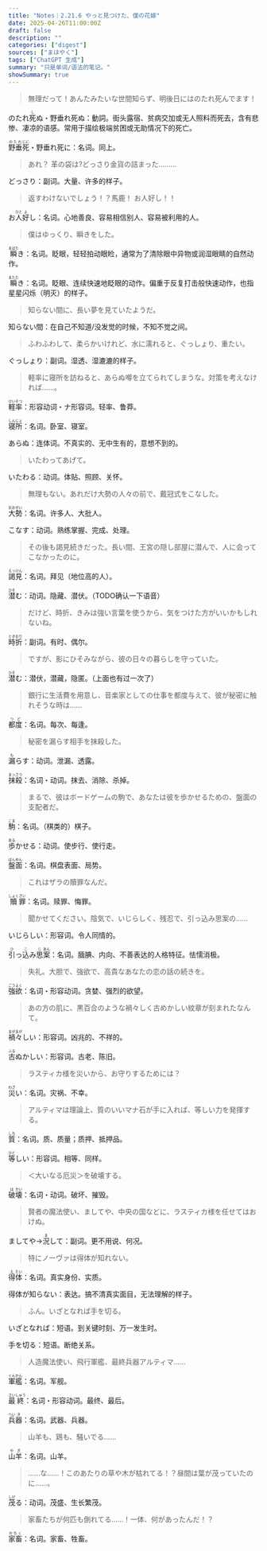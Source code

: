 ```yaml
---
title: "Notes｜2.21.6 やっと見つけた、僕の花嫁"
date: 2025-04-26T11:00:00Z
draft: false
description: ""
categories: ["digest"]
sources: ["まほやく"]
tags: ["ChatGPT 生成"]
summary: "只是单词/语法的笔记。"
showSummary: true
---
```


>無理だって！あんたみたいな世間知らず、明後日にはのたれ死んでます！

のたれ<ruby>死<rt>し</rt></ruby>ぬ・野垂れ死ぬ：動詞。街头露宿、贫病交加或无人照料而死去，含有悲惨、凄凉的语感。常用于描绘极端贫困或无助情况下的死亡。

<ruby>野垂<rt>のたれ</rt></ruby><ruby>死<rt>じに</rt></ruby>・野垂れ死に：名词。同上。

>あれ？ 革の袋は?どっさり金貨の詰まった………

どっさり：副词。大量、许多的样子。

>返すわけないでしょう！？馬鹿！ お人好し！！

お<ruby>人<rt>ひと</rt></ruby><ruby>好<rt>よ</rt></ruby>し：名词。心地善良、容易相信别人、容易被利用的人。

>僕はゆっくり、瞬きをした。

<ruby>瞬<rt>まばた</rt></ruby>き：名词。眨眼，轻轻拍动眼睑，通常为了清除眼中异物或润湿眼睛的自然动作。

<ruby>瞬<rt>またた</rt></ruby>き：名词。眨眼、连续快速地眨眼的动作。偏重于反复打击般快速动作，也指星星闪烁（明灭）的样子。

>知らない間に、長い夢を見ていたようだ。

知らない間：在自己不知道/没发觉的时候，不知不觉之间。

>ふわふわして、柔らかいけれど、水に濡れると、ぐっしょり、重たい。

ぐっしょり：副词。湿透、湿漉漉的样子。

>軽率に寝所を訪ねると、あらぬ噂を立てられてしまうな。対策を考えなければ……。

<ruby>軽<rt>けい</rt></ruby><ruby>率<rt>そつ</rt></ruby>：形容动词・ナ形容词。轻率、鲁莽。

<ruby>寝<rt>しん</rt></ruby><ruby>所<rt>じょ</rt></ruby>：名词。卧室、寝室。

あらぬ：连体词。不真实的、无中生有的，意想不到的。

>いたわってあげて。

いたわる：动词。体贴、照顾、关怀。

>無理もない。あれだけ大勢の人々の前で、戴冠式をこなした。

<ruby>大<rt>おお</rt></ruby><ruby>勢<rt>ぜい</rt></ruby>：名词。许多人、大批人。

こなす：动词。熟练掌握、完成、处理。

>その後も謁見続きだった。長い間、王宮の隠し部屋に潜んで、人に会ってこなかったのに。

<ruby>謁見<rt>えっけん</rt></ruby>：名词。拜见（地位高的人）。

<ruby>潜<rt>ひそ</rt></ruby>む：动词。隐藏、潜伏。（TODO确认一下语音）

>だけど、時折、きみは強い言葉を使うから、気をつけた方がいいかもしれないね。

<ruby>時<rt>とき</rt></ruby><ruby>折<rt>おり</rt></ruby>：副词。有时、偶尔。

>ですが、影にひそみながら、彼の日々の暮らしを守っていた。

<ruby>潜<rt>ひそ</rt>む</ruby>：潜伏，潜藏，隐匿。（上面也有过一次了）

>銀行に生活費を用意し、音楽家としての仕事を都度与えて、彼が秘密に触れそうな時は……

<ruby>都<rt>つ</rt></ruby><ruby>度<rt>ど</rt></ruby>：名词。每次、每逢。

>秘密を漏らす相手を抹殺した。

<ruby>漏<rt>も</rt></ruby>らす：动词。泄漏、透露。

<ruby>抹殺<rt>まっさつ</rt></ruby>：名词・动词。抹去、消除、杀掉。

>まるで、彼はボードゲームの駒で、あなたは彼を歩かせるための、盤面の支配者だ。

<ruby>駒<rt>こま</rt></ruby>：名词。（棋类的）棋子。

<ruby>歩<rt>ある</rt></ruby>かせる：动词。使步行、使行走。

<ruby>盤<rt>ばん</rt></ruby><ruby>面<rt>めん</rt></ruby>：名词。棋盘表面、局势。

>これはザラの贖罪なんだ。

<ruby>贖<rt>しょく</rt></ruby><ruby>罪<rt>ざい</rt></ruby>：名词。赎罪、悔罪。

>聞かせてください。陰気で、いじらしく、残忍で、引っ込み思案の……

いじらしい：形容词。令人同情的。

<ruby>引<rt>ひ</rt></ruby>っ<ruby>込<rt>こ</rt></ruby>み<ruby>思<rt>じ</rt></ruby><ruby>案<rt>あん</rt></ruby>：名词。腼腆、内向、不善表达的人格特征。怯懦消极。

>失礼。大胆で、強欲で、高貴なあなたの恋の話の続きを。

<ruby>強<rt>ごう</rt></ruby><ruby>欲<rt>よく</rt></ruby>：名词・形容动词。贪婪、强烈的欲望。

>あの方の肌に、黒百合のような禍々しく古めかしい紋章が刻まれたなんて。

<ruby>禍々<rt>まがまが</rt></ruby>しい：形容词。凶兆的、不祥的。

<ruby>古<rt>ふる</rt></ruby>ぬかしい：形容词。古老、陈旧。

>ラスティカ様を災いから、お守りするためには？

<ruby>災<rt>わざ</rt></ruby>い：名词。灾祸、不幸。

>アルティマは理論上、質のいいマナ石が手に入れば、等しい力を発揮する。

<ruby>質<rt>しち</rt></ruby>：名词。质、质量；质押、抵押品。

<ruby>等<rt>ひと</rt></ruby>しい：形容词。相等、同样。

>＜大いなる厄災＞を破壊する。

<ruby>破<rt>は</rt></ruby><ruby>壊<rt>かい</rt></ruby>：名词・动词。破坏、摧毁。

>賢者の魔法使い、ましてや、中央の国などに、ラスティカ様を任せてはおけぬ。

ましてや→<ruby>況<rt>ま</rt></ruby>して：副词。更不用说、何况。

>特にノーヴァは得体が知れない。

<ruby>得<rt>え</rt></ruby><ruby>体<rt>たい</rt></ruby>：名词。真实身份、实质。

得体が知らない：表达。搞不清真实面目，无法理解的样子。

>ふん。いざとなれば手を切る。

いざとなれば：短语。到关键时刻、万一发生时。

手を切る：短语。断绝关系。

>人造魔法使い、飛行軍艦、最終兵器アルティマ……

<ruby>軍<rt>ぐん</rt></ruby><ruby>艦<rt>かん</rt></ruby>：名词。军舰。

<ruby>最<rt>さい</rt></ruby><ruby>終<rt>しゅう</rt></ruby>：名词・形容动词。最终、最后。

<ruby>兵<rt>へい</rt></ruby><ruby>器<rt>き</rt></ruby>：名词。武器、兵器。

>山羊も、鶏も、騒いでる……

<ruby>山羊<rt>やぎ</rt></ruby>：名词。山羊。

>……な……！このあたりの草や木が枯れてる！？昼間は葉が茂っていたのに……。

<ruby>茂<rt>しげ</rt></ruby>る：动词。茂盛、生长繁茂。

>家畜たちが何匹も倒れてる……！一体、何があったんだ！？

<ruby>家畜<rt>かちく</rt></ruby>：名词。家畜、牲畜。
